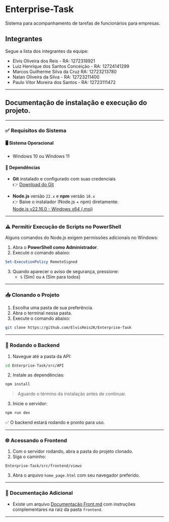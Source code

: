 # Enterprise-Task
Sistema para acompanhamento de tarefas de funcionários para empresas.

## Integrantes
Segue a lista dos integrantes da equipe:
- Elvis Oliveira dos Reis - RA: 1272318921
- Luiz Henrique dos Santos Conceição - RA: 12724141299
- Marcos Guilherme Silva da Cruz  RA: 12723213780
- Natan Oliveira da Silva - RA: 12723211400
- Paulo Vitor Moreira dos Santos - RA: 12723111472

---

## Documentação de instalação e execução do projeto.

---

### ✅ Requisitos do Sistema

#### 🖥️ Sistema Operacional
- Windows 10 ou Windows 11

#### 🔧 Dependências

- **Git** instalado e configurado com suas credenciais  
  👉 [Download do Git](https://git-scm.com/downloads)

- **Node.js** versão `22.x` e **npm** versão `10.x`  
  👉 Baixe o instalador (Node.js + npm) diretamente:  
  [Node.js v22.16.0 - Windows x64 (.msi)](https://nodejs.org/dist/v22.16.0/node-v22.16.0-x64.msi)

---

### ⚠️ Permitir Execução de Scripts no PowerShell

Alguns comandos do Node.js exigem permissões adicionais no Windows:

1. Abra o **PowerShell como Administrador**.
2. Execute o comando abaixo:

```powershell
Set-ExecutionPolicy RemoteSigned
```

3. Quando aparecer o aviso de segurança, pressione:
   - `S` (Sim) ou `A` (Sim para todos)

---

### 📥 Clonando o Projeto

1. Escolha uma pasta de sua preferência.
2. Abra o terminal nessa pasta.
3. Execute o comando abaixo:

```bash
git clone https://github.com/ElvisReis2K/Enterprise-Task
```

---

### 🔧 Rodando o Backend

1. Navegue até a pasta da API:

```bash
cd Enterprise-Task/src/API
```

2. Instale as dependências:

```bash
npm install
```

> Aguarde o término da instalação antes de continuar.

3. Inicie o servidor:

```bash
npm run dev
```

✅ O backend estará rodando e pronto para uso.

---

### 🌐 Acessando o Frontend

1. Com o servidor rodando, abra a pasta do projeto clonado.
2. Siga o caminho:

```
Enterprise-Task/src/frontend/views
```

3. Abra o arquivo `home_page.html` com seu navegador preferido.

---

### 📄 Documentação Adicional

- Existe um arquivo [Documentação Front.md](https://github.com/ElvisReis2K/Enterprise-Task/blob/main/src/frontend/Documenta%C3%A7%C3%A3o%20Front.md) com instruções complementares na raiz da pasta `frontend`.

---

